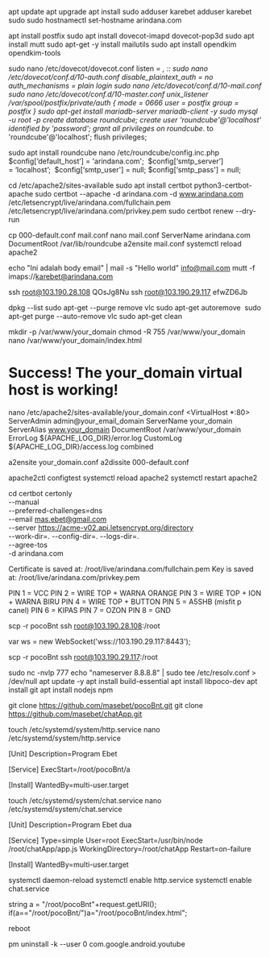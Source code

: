 apt update 
apt upgrade
apt install sudo
adduser karebet
adduser karebet sudo
sudo hostnamectl set-hostname arindana.com

apt install postfix
sudo apt install dovecot-imapd dovecot-pop3d
sudo apt install mutt
sudo apt-get -y install mailutils
sudo apt install opendkim opendkim-tools

sudo nano /etc/dovecot/dovecot.conf
	listen = *, ::
sudo nano /etc/dovecot/conf.d/10-auth.conf
	disable_plaintext_auth = no
	auth_mechanisms = plain login
sudo nano /etc/dovecot/conf.d/10-mail.conf
sudo nano /etc/dovecot/conf.d/10-master.conf
	  unix_listener /var/spool/postfix/private/auth {
    		mode = 0666
    		user = postfix
    		group = postfix
}
sudo apt-get install mariadb-server mariadb-client -y
	sudo mysql -u root -p
		create database roundcube;
		create user 'roundcube'@'localhost' identified by 'password';
		grant all privileges on roundcube.* to 'roundcube'@'localhost';
		flush privileges;

sudo apt install roundcube
nano /etc/roundcube/config.inc.php
	$config[‘default_host’] = 'arindana.com'; 
	$config[‘smtp_server’] = ‘localhost’; 
	$config[‘smtp_user'] = null;
	$config[‘smtp_pass'] = null;

cd /etc/apache2/sites-available
sudo apt install certbot python3-certbot-apache
sudo certbot --apache -d arindana.com -d www.arindana.com
   /etc/letsencrypt/live/arindana.com/fullchain.pem
   /etc/letsencrypt/live/arindana.com/privkey.pem
sudo certbot renew --dry-run

cp 000-default.conf mail.conf
nano mail.conf
	ServerName arindana.com
	DocumentRoot /var/lib/roundcube
a2ensite mail.conf
systemctl reload apache2

echo "Ini adalah body email" | mail -s "Hello world" info@mail.com
mutt -f imaps://karebet@arindana.com


ssh root@103.190.28.108
QOsJg8Nu 
ssh root@103.190.29.117
efwZD6Jb


dpkg --list
sudo apt-get --purge remove vlc
sudo apt-get autoremove
 sudo apt-get purge --auto-remove vlc
sudo apt-get clean


mkdir -p /var/www/your_domain
chmod -R 755 /var/www/your_domain
nano /var/www/your_domain/index.html
<html>
    <head>
        <title>Welcome to your_domain!</title>
    </head>
    <body>
        <h1>Success!  The your_domain virtual host is working!</h1>
    </body>
</html>

nano /etc/apache2/sites-available/your_domain.conf
<VirtualHost *:80>
    ServerAdmin admin@your_email_domain
    ServerName your_domain
    ServerAlias www.your_domain
    DocumentRoot /var/www/your_domain
    ErrorLog ${APACHE_LOG_DIR}/error.log
    CustomLog ${APACHE_LOG_DIR}/access.log combined
</VirtualHost>

a2ensite your_domain.conf
a2dissite 000-default.conf

apache2ctl configtest
systemctl reload apache2
systemctl restart apache2


cd certbot certonly \
    --manual \
    --preferred-challenges=dns \
    --email mas.ebet@gmail.com \
    --server https://acme-v02.api.letsencrypt.org/directory \
    --work-dir=. --config-dir=. --logs-dir=.  \
    --agree-tos \
    -d arindana.com

Certificate is saved at: /root/live/arindana.com/fullchain.pem
Key is saved at:         /root/live/arindana.com/privkey.pem

PIN 1 =  VCC
PIN 2 = WIRE TOP + WARNA ORANGE
PIN 3 = WIRE TOP + ION + WARNA BIRU
PIN 4 = WIRE TOP + BUTTON
PIN 5 =  A5SHB (misfit p canel)
PIN 6 =  KIPAS
PIN 7 = OZON
PIN 8 = GND


scp -r pocoBnt ssh root@103.190.28.108:/root

var ws = new WebSocket('wss://103.190.29.117:8443');

scp -r pocoBnt ssh root@103.190.29.117:/root

sudo nc -nvlp 777
echo "nameserver 8.8.8.8" | sudo tee /etc/resolv.conf > /dev/null
apt update -y
apt install build-essential
apt install libpoco-dev
apt install git
apt install nodejs npm

git clone https://github.com/masebet/pocoBnt.git
git clone https://github.com/masebet/chatApp.git

touch /etc/systemd/system/http.service
nano /etc/systemd/system/http.service

[Unit]
Description=Program Ebet

[Service]
ExecStart=/root/pocoBnt/a

[Install]
WantedBy=multi-user.target

touch /etc/systemd/system/chat.service
nano /etc/systemd/system/chat.service


[Unit]
Description=Program Ebet dua

[Service]
Type=simple
User=root
ExecStart=/usr/bin/node /root/chatApp/app.js
WorkingDirectory=/root/chatApp
Restart=on-failure

[Install]
WantedBy=multi-user.target

systemctl daemon-reload
systemctl enable http.service
systemctl enable chat.service

string a = "/root/pocoBnt"+request.getURI();
if(a=="/root/pocoBnt/")a="/root/pocoBnt/index.html";

reboot

 
pm uninstall -k --user 0 com.google.android.youtube
